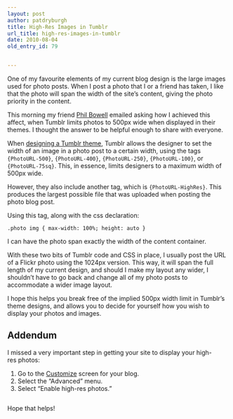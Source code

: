 ```yaml
---
layout: post
author: patdryburgh
title: High-Res Images in Tumblr
url_title: high-res-images-in-tumblr
date: 2010-08-04
old_entry_id: 79


---
```


One of my favourite elements of my current blog design is the large images used for photo posts. When I post a photo that I or a friend has taken, I like that the photo will span the width of the site’s content, giving the photo priority in the content.

This morning my friend <a href="http://log.philbowell.com/">Phil Bowell</a> emailed asking how I achieved this affect, when Tumblr limits photos to 500px wide when displayed in their themes. I thought the answer to be helpful enough to share with&nbsp;everyone.

When <a href="http://www.tumblr.com/docs/en/custom_themes">designing a Tumblr theme</a>, Tumblr allows the designer to set the width of an image in a photo post to a certain width, using the tags <code>{PhotoURL-500}</code>, <code>{PhotoURL-400}</code>, <code>{PhotoURL-250}</code>, <code>{PhotoURL-100}</code>, or <code>{PhotoURL-75sq}</code>. This, in essence, limits designers to a maximum width of 500px&nbsp;wide.

However, they also include another tag, which is <code>{PhotoURL-HighRes}</code>. This produces the largest possible file that was uploaded when posting the photo blog&nbsp;post.

Using this tag, along with the css&nbsp;declaration:

<pre><code>.photo img { max-width: 100%; height: auto }</code></pre>

I can have the photo span exactly the width of the content&nbsp;container.

With these two bits of Tumblr code and CSS in place, I usually post the URL of a Flickr photo using the 1024px version. This way, it will span the full length of my current design, and should I make my layout any wider, I shouldn’t have to go back and change all of my photo posts to accommodate a wider image&nbsp;layout.

I hope this helps you break free of the implied 500px width limit in Tumblr’s theme designs, and allows you to decide for yourself how you wish to display your photos and&nbsp;images.

<h2>Addendum</h2>

I missed a very important step in getting your site to display your high-res&nbsp;photos:

<ol>
<li>Go to the <a href="http://www.tumblr.com/customize">Customize</a> screen for your&nbsp;blog.</li>
<li>Select the “Advanced”&nbsp;menu.</li>
<li>Select “Enable high-res&nbsp;photos.”</li>
</ol>

<img src="http://28.media.tumblr.com/Yb4zJBopkko1n2jbZ7rx12Quo1_500.png" alt="">

Hope that&nbsp;helps!